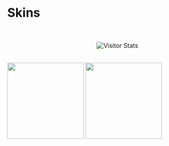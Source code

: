 # Skins
<p align="center">
  
  <br>
    <div align="center">
        <img alt="Visitor Stats" 
            src="https://widgetbite.com/stats/<skin-hub>"/>  
    </div>
</p>

</br>
  <a href="player/cfe/cfe.md">
  <img src="https://a.ppy.sh/11682403"  
       width="175"
       height="175"></a>
  <a href="player/Heil/Heil.md">
  <img src="https://a.ppy.sh/20269653"  
       width="175"
       height="175"></a>
